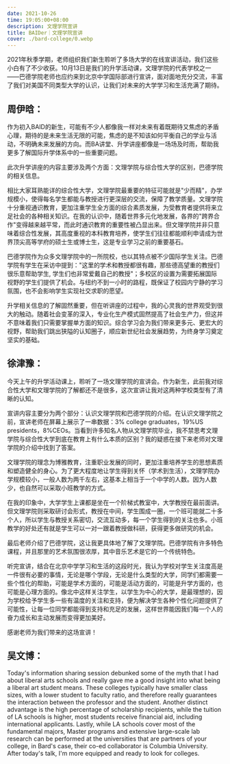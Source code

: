 ```yaml
---
date: 2021-10-26
time: 19:05:00+08:00
description: 文理学院宣讲
title: BAIDer｜文理学院宣讲
cover: ./bard-college/0.webp
---
```


2021年秋季学期，老师组织我们新生聆听了多场大学的在线宣讲活动，我们这些小白有了不少收获。10月13日是我们的升学活动课，文理学院的代表学校之一——巴德学院老师也应约来到北京中学国际部进行宣讲，面对面地充分交流，丰富了我们对美国不同类型大学的认识，让我们对未来的大学学习和生活充满了期待。

## **周伊晗：**

作为初入BAID的新生，可能有不少人都像我一样对未来有着既期待又焦虑的矛盾心理，期待的是未来生活无限的可能，焦虑的是不知该如何平衡自己的学业与活动，不明确未来发展的方向。而BA讲堂、升学讲座都像是一场场及时雨，帮助我更多了解国际升学体系中的一些重要问题。

此次升学讲座的内容主要涉及两个方面：文理学院与综合性大学的区别，巴德学院的相关信息。

相比大家耳熟能详的综合性大学，文理学院最重要的特征可能就是"少而精"，办学规模小，使得每名学生都能与教授进行更深层的交流，保障了教学质量。文理学院十分重视通识教育，更加注重学生全方面的综合素质发展，为受教育者提供将来立足社会的各种相关知识。在我的认识中，随着世界多元化地发展，各界的"跨界合作"变得越来越平常，而此时通识教育的重要性被凸显出来。但文理学院并非只意味着综合性发展，其高度重视的本科教育培养，使学生们往往都能顺利申请成为世界顶尖高等学府的硕士生或博士生，这是专业学习之前的重要基石。

巴德学院作为众多文理学院中的一所院校，也以其特点被不少国际学生关注。巴德学院有学生在采访中提到："这里的学术和教授都很有趣，那些德高望重的教授们很乐意帮助学生, 学生们也非常爱戴自己的教授"；多校区的设置为需要拓展国际视野的学生们提供了机会。与纽约不到一小时的路程，既保证了校园内宁静的学习氛围，也不会影响学生实现社交求职的愿望。

升学相关信息的了解固然重要，但在听讲座的过程中，我的心灵我的世界观受到很大的触动。随着社会变革的深入，专业化生产模式固然提高了社会生产力，但这并不意味着我们只需要掌握单方面的知识。综合学习会为我们带来更多元、更宏大的视野，帮助我们跳出狭隘的认知圈子，顺应新世纪社会发展趋势，为终身学习奠定坚实的基础。

## **徐津豫：**

今天上午的升学活动课上，聆听了一场文理学院的宣讲会。作为新生，此前我对综合性大学和文理学院的了解都还不是很多，这次宣讲让我对这两种学校类型有了清晰的认知。

宣讲内容主要分为两个部分：认识文理学院和巴德学院的介绍。在认识文理学院之前，宣讲老师在屏幕上展示了一串数据：3% college graduates，19%US presidents，8%CEOs。当看到许多知名人物从文理学院毕业，我不禁思考文理学院与综合性大学到底在教育上有什么本质的区别？我的疑惑在接下来老师对文理学院的介绍中找到了答案。

文理学院的理念为博雅教育，注重职业发展的同时，更加注重培养学生的思想素质和塑造健全的身心。为了更大程度地让学生得到关怀（学术到生活），文理学院办学规模较小，一般人数为两千左右，这基本上相当于一个中学的人数。因为人数少，也自然可以采取小班教学的方式。

在我的印象中，大学学生上课都是坐在一个阶梯式教室中，大学教授在最前面讲。但文理学院则采取研讨会形式，教授在中间，学生围成一圈，一个班可能就二十多个人，所以学生与教授关系密切，交流互动多，每一个学生得到的关注也多。小班教学的好处还有就是学生可以一对一跟着教授做科研，获得更多做研究的机会。

最后老师介绍了巴德学院，这让我更具体地了解了文理学院。巴德学院有许多特色课程，并且那里的艺术氛围很浓厚，其中音乐艺术是它的一个传统特色。

听完宣讲，结合在北京中学学习和生活的这段时光，我认为学校对学生关注度高是一件很有必要的事情，无论是哪个学段，无论是什么类型的大学，同学们都需要一些个性化的帮助，可能是学术方面的，可能是活动方面的，可能是升学方面的，也可能是心理方面的。像北中这样关注学生，以学生为中心的大学，是最理想的，因为学校给予学生多一些有温度的关注和支持，便为解决学生各种个性化问题提供了可能性，让每一位同学都能得到支持和充足的发展，这样世界能因我们每一个人的奋力成长和主动发展而变得更加美好。

感谢老师为我们带来的这场宣讲！

## **吴文博：**

Today's information sharing session debunked some of the myth that I had about liberal arts schools and really gave me a good insight into what being a liberal art student means. These colleges typically have smaller class sizes, with a lower student to faculty ratio, and therefore really guarantees the interaction between the professor and the student. Another distinct advantage is the high percentage of scholarship recipients, while the tuition of LA schools is higher, most students receive financial aid, including international applicants. Lastly, while LA schools cover most of the fundamental majors, Master programs and extensive large-scale lab research can be performed at the universities that are partners of your college, in Bard's case, their co-ed collaborator is Columbia University. After today's talk, I'm more equipped and ready to look for colleges.
